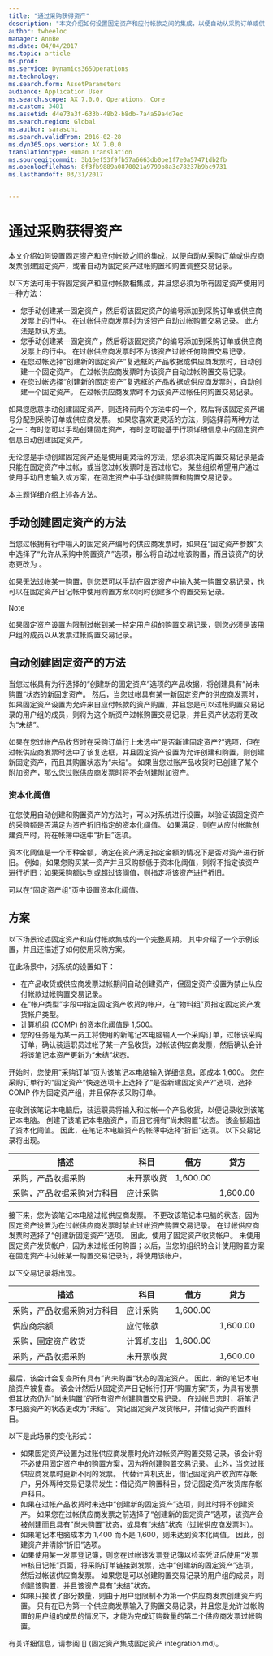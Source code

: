 ```yaml
---
title: "通过采购获得资产"
description: "本文介绍如何设置固定资产和应付帐款之间的集成，以便自动从采购订单或供应商发票创建固定资产，或者自动为固定资产过帐购置和购置调整交易记录。"
author: twheeloc
manager: AnnBe
ms.date: 04/04/2017
ms.topic: article
ms.prod: 
ms.service: Dynamics365Operations
ms.technology: 
ms.search.form: AssetParameters
audience: Application User
ms.search.scope: AX 7.0.0, Operations, Core
ms.custom: 3481
ms.assetid: d4e73a3f-633b-48b2-b8db-7a4a59a4d7ec
ms.search.region: Global
ms.author: saraschi
ms.search.validFrom: 2016-02-28
ms.dyn365.ops.version: AX 7.0.0
translationtype: Human Translation
ms.sourcegitcommit: 3b16ef53f9fb57a6663db0be1f7e0a57471db2fb
ms.openlocfilehash: 8f3fb9889a0870021a9799b8a3c78237b9bc9731
ms.lasthandoff: 03/31/2017


---
```


# <a name="acquire-assets-through-procurement"></a>通过采购获得资产

本文介绍如何设置固定资产和应付帐款之间的集成，以便自动从采购订单或供应商发票创建固定资产，或者自动为固定资产过帐购置和购置调整交易记录。

 以下方法可用于将固定资产和应付帐款相集成，并且您必须为所有固定资产使用同一种方法：
-   您手动创建某一固定资产，然后将该固定资产的编号添加到采购订单或供应商发票上的行中。 在过帐供应商发票时为该资产自动过帐购置交易记录。 此方法是默认方法。
-   您手动创建某一固定资产，然后将该固定资产的编号添加到采购订单或供应商发票上的行中。 在过帐供应商发票时不为该资产过帐任何购置交易记录。
-   在您过帐选择“创建新的固定资产”复选框的产品收据或供应商发票时，自动创建一个固定资产。 在过帐供应商发票时为该资产自动过帐购置交易记录。
-   在您过帐选择“创建新的固定资产”复选框的产品收据或供应商发票时，自动创建一个固定资产。 在过帐供应商发票时不为该资产过帐任何购置交易记录。

如果您愿意手动创建固定资产，则选择前两个方法中的一个，然后将该固定资产编号分配到采购订单或供应商发票。 如果您喜欢更灵活的方法，则选择前两种方法之一：有时您可以手动创建固定资产，有时您可能基于行项详细信息中的固定资产信息自动创建固定资产。 

无论您是手动创建固定资产还是使用更灵活的方法，您必须决定购置交易记录是否只能在固定资产中过帐，或当您过帐发票时是否过帐它。 某些组织希望用户通过使用手动日志输入或方案，在固定资产中手动创建购置和购置交易记录。 

本主题详细介绍上述各方法。

## <a name="methods-for-manually-creating-fixed-assets"></a>手动创建固定资产的方法
当您过帐拥有行中输入的固定资产编号的供应商发票时，如果在“固定资产参数”页中选择了“允许从采购中购置资产”选项，那么将自动过帐该购置，而且该资产的状态更改为 。 

如果无法过帐某一购置，则您既可以手动在固定资产中输入某一购置交易记录，也可以在固定资产日记帐中使用购置方案以同时创建多个购置交易记录。

> [!NOTE]                                                                                                                              
> 如果固定资产设置为限制过帐到某一特定用户组的购置交易记录，则您必须是该用户组的成员以从发票过帐购置交易记录。

## <a name="methods-for-automatically-creating-fixed-assets"></a>自动创建固定资产的方法
当您过帐具有为行选择的“创建新的固定资产”选项的产品收据，将创建具有”尚未购置“状态的新固定资产。 然后，当您过帐具有某一新固定资产的供应商发票时，如果固定资产设置为允许来自应付帐款的资产购置，并且您是可以过帐购置交易记录的用户组的成员，则将为这个新资产过帐购置交易记录，并且资产状态将更改为“未结”。 

如果在您过帐产品收货时在采购订单行上未选中“是否新建固定资产?”选项，但在过帐供应商发票时选中了该复选框，并且固定资产设置为允许创建和购置，则创建新固定资产，而且其购置状态为“未结”。 如果当您过账产品收货时已创建了某个附加资产，那么您过账供应商发票时将不会创建附加资产。

### <a name="capitalization-threshold"></a>资本化阈值

在您使用自动创建和购置资产的方法时，可以对系统进行设置，以验证该固定资产的采购额是否满足为资产折旧指定的资本化阈值。 如果满足，则在从应付帐款创建资产时，将在帐簿中选中“折旧”选项。 

资本化阈值是一个币种金额，确定在资产满足指定金额的情况下是否对资产进行折旧。 例如，如果您购买某一资产并且采购额低于资本化阈值，则将不指定该资产进行折旧；如果采购额达到或超过该阈值，则指定将该资产进行折旧。 

可以在“固定资产组”页中设置资本化阈值。

## <a name="scenario"></a>方案
以下场景论述固定资产和应付帐款集成的一个完整周期。 其中介绍了一个示例设置，并且还描述了如何使用采购方案。 

在此场景中，对系统的设置如下：

-   在产品收货或供应商发票过帐期间自动创建资产，但固定资产设置为禁止从应付帐款过帐购置交易记录。
-   在“帐户类型”字段中指定固定资产收货的帐户，在“物料组”页指定固定资产发货帐户类型。
-   计算机组 (COMP) 的资本化阈值是 1,500。
-   您的任务是为某一员工将使用的新笔记本电脑输入一个采购订单，过帐该采购订单，确认装运职员过帐了某一产品收货，过帐该供应商发票，然后确认会计将该笔记本资产更新为“未结”状态。

开始时，您使用“采购订单”页为该笔记本电脑输入详细信息，即成本 1,600。 您在采购订单行的“固定资产”快速选项卡上选择了“是否新建固定资产?”选项，选择 COMP 作为固定资产组，并且保存该采购订单。 

在收到该笔记本电脑后，装运职员将输入和过帐一个产品收货，以便记录收到该笔记本电脑。 创建了该笔记本电脑资产，而且它拥有”尚未购置“状态。 该金额超出了资本化阈值。 因此，在笔记本电脑资产的帐簿中选择“折旧”选项。 以下交易记录将出现。

|  描述                               | 科目             | 借方    | 贷方   |
|-------------------------------------------|---------------------|----------|----------|
| 采购，产品收据采购        | 未开票收货 | 1,600.00 |          |
| 采购，产品收据采购对方科目 | 应计采购   |          | 1,600.00 |

接下来，您为该笔记本电脑过帐供应商发票。 不更改该笔记本电脑的状态，因为固定资产设置为在过帐供应商发票时禁止过帐资产购置交易记录。 在过帐供应商发票时选择了“创建新固定资产”选项。 因此，使用了固定资产收货帐户。 未使用固定资产发货帐户，因为未过帐任何购置；以后，当您的组织的会计使用购置方案在固定资产中过帐某一购置交易记录时，将使用该帐户。 

以下交易记录将出现。

|  描述                               | 科目             | 借方    | 贷方   |
|-------------------------------------------|---------------------|----------|----------|
| 采购，产品收据采购对方科目 | 应计采购   | 1,600.00 |          |
| 供应商余额                            | 应付帐款    |          | 1,600.00 |
| 采购，固定资产收货             | 计算机支出    | 1,600.00 |          |
| 采购，产品收据采购        | 未开票收货 |          | 1,600.00 |

最后，该会计会复查所有具有”尚未购置“状态的固定资产。 因此，新的笔记本电脑资产被复查。 该会计然后从固定资产日记帐行打开“购置方案”页，为具有发票但其状态仍为”尚未购置“的所有资产创建购置交易记录。 在过帐日志时，将笔记本电脑资产的状态更改为“未结”。 贷记固定资产发货帐户，并借记资产购置科目。 

以下是此场景的变化形式：

-   如果固定资产设置为过账供应商发票时允许过帐资产购置交易记录，该会计将不必使用固定资产中的购置方案，因为将创建购置交易记录。 此外，当您过账供应商发票时更新不同的发票。 代替计算机支出，借记固定资产收货库存帐户，另外两种交易记录将发生：借记资产购置科目，贷记固定资产发货库存帐户科目。
-   如果在过帐产品收货时未选中“创建新的固定资产”选项，则此时将不创建资产。 如果您在过帐供应商发票之前选择了“创建新的固定资产”选项，该资产会被创建而且具有”尚未购置“状态，或具有“未结”状态（过帐供应商发票时）。
-   如果笔记本电脑成本为 1,400 而不是 1,600，则未达到资本化阈值。 因此，创建资产并清除“折旧”选项。
-   如果使用某一发票登记簿，则您在过帐该发票登记簿以检索凭证后使用“发票审核日记帐”页面，将采购订单链接到发票，选中“创建新的固定资产”选项，然后过帐该供应商发票。 如果您是可以创建购置交易记录的用户组的成员，则创建该购置，并且该资产具有“未结”状态。
-   如果只接收了部分数量，则由于用户组限制不为第一个供应商发票创建资产购置。 只有在已为第一个供应商发票输入了购置交易记录，并且您是允许过帐购置的用户组的成员的情况下，才能为完成订购数量的第二个供应商发票过帐购置。


有关详细信息，请参阅 [] (固定资产集成固定资产 integration.md)。


